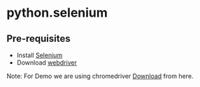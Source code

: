 # python.selenium

## Pre-requisites

* Install [Selenium](https://www.seleniumhq.org/download/)
* Download [webdriver](https://www.seleniumhq.org/download/)

Note:
For Demo we are using chromedriver [Download](http://chromedriver.chromium.org/downloads) from here.

